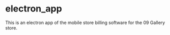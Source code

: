 # electron_app
This is an electron app of the mobile store billing software for the 09 Gallery store.
